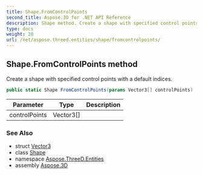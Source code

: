```yaml
---
title: Shape.FromControlPoints
second_title: Aspose.3D for .NET API Reference
description: Shape method. Create a shape with specified control points with a default indices
type: docs
weight: 20
url: /net/aspose.threed.entities/shape/fromcontrolpoints/
---
```

## Shape.FromControlPoints method

Create a shape with specified control points with a default indices.

```csharp
public static Shape FromControlPoints(params Vector3[] controlPoints)
```

| Parameter | Type | Description |
| --- | --- | --- |
| controlPoints | Vector3[] |  |

### See Also

* struct [Vector3](../../../aspose.threed.utilities/vector3/)
* class [Shape](../)
* namespace [Aspose.ThreeD.Entities](../../shape/)
* assembly [Aspose.3D](../../../)



